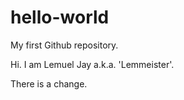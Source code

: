 # hello-world
My first Github repository.

Hi. I am Lemuel Jay a.k.a. 'Lemmeister'.

There is a change.
